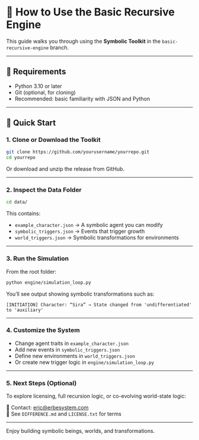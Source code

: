 
# 🧪 How to Use the Basic Recursive Engine

This guide walks you through using the **Symbolic Toolkit** in the `basic-recursive-engine` branch.

---

## 🔧 Requirements

- Python 3.10 or later
- Git (optional, for cloning)
- Recommended: basic familiarity with JSON and Python

---

## 🚀 Quick Start

### 1. **Clone or Download the Toolkit**

```bash
git clone https://github.com/yourusername/yourrepo.git
cd yourrepo
```

Or download and unzip the release from GitHub.

---

### 2. **Inspect the Data Folder**

```bash
cd data/
```

This contains:

- `example_character.json` → A symbolic agent you can modify
- `symbolic_triggers.json` → Events that trigger growth
- `world_triggers.json` → Symbolic transformations for environments

---

### 3. **Run the Simulation**

From the root folder:

```bash
python engine/simulation_loop.py
```

You’ll see output showing symbolic transformations such as:

```
[INITIATION] Character: “Sira” → State changed from 'undifferentiated' to 'auxiliary'
```

---

### 4. **Customize the System**

- Change agent traits in `example_character.json`
- Add new events in `symbolic_triggers.json`
- Define new environments in `world_triggers.json`
- Or create new trigger logic in `engine/simulation_loop.py`

---

### 5. **Next Steps (Optional)**

To explore licensing, full recursion logic, or co-evolving world-state logic:

📩 Contact: eric@erbesystem.com  
📄 See `DIFFERENCE.md` and `LICENSE.txt` for terms

---

Enjoy building symbolic beings, worlds, and transformations.

